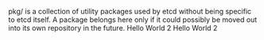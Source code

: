 pkg/ is a collection of utility packages used by etcd without being specific to etcd itself. A package belongs here
only if it could possibly be moved out into its own repository in the future.
Hello World 2
Hello World 2
